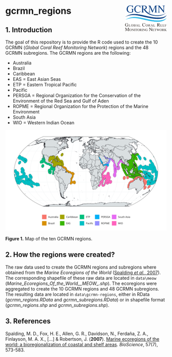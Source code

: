 # gcrmn_regions <img src='figs/logo_gcrmn.png' align="right" height="80" />

## 1. Introduction

The goal of this repository is to provide the R code used to create the 10 GCRMN (*Global Coral Reef Monitoring Network*) regions and the 48 GCRMN subregions. The GCRMN regions are the following:

* Australia
* Brazil
* Caribbean
* EAS = East Asian Seas
* ETP = Eastern Tropical Pacific
* Pacific
* PERSGA = Regional Organization for the Conservation of the Environment of the Red Sea and Gulf of Aden
* ROPME = Regional Organization for the Protection of the Marine Environment
* South Asia
* WIO = Western Indian Ocean

![gcrmn_regions](figs/map_regions.png)

**Figure 1.** Map of the ten GCRMN regions.

## 2. How the regions were created?

The raw data used to create the GCRMN regions and subregions where obtained from the *Marine Ecoregions of the World* ([Spalding *et al.*, 2007](https://doi.org/10.1641/B570707)). The corresponding shapefile of these raw data are located in `data\meow` (*Marine_Ecoregions_Of_the_World__MEOW_.shp*). The ecoregions were aggregated to create the 10 GCRMN regions and 48 GCRMN subregions. The resulting data are located in `data\gcrmn-regions`, either in RData (*gcrmn_regions.RData* and *gcrmn_subregions.RData*) or in shapefile format (*gcrmn_regions.shp* and *gcrmn_subregions.shp*).


## 3. References

Spalding, M. D., Fox, H. E., Allen, G. R., Davidson, N., Ferdaña, Z. A., Finlayson, M. A. X., [...] & Robertson, J. (**2007**). [Marine ecoregions of the world: a bioregionalization of coastal and shelf areas](https://doi.org/10.1641/B570707). *BioScience*, 57(7), 573-583.